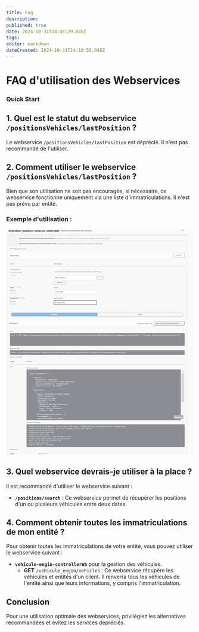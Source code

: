 ```yaml
---
title: Faq
description: 
published: true
date: 2024-10-31T14:45:29.845Z
tags: 
editor: markdown
dateCreated: 2024-10-31T14:18:55.046Z
---
```


# FAQ d'utilisation des Webservices

### Quick Start

## 1. Quel est le statut du webservice `/positionsVehicles/lastPosition` ?
Le webservice `/positionsVehicles/lastPosition` est déprécié. Il n'est pas recommandé de l'utiliser.

## 2. Comment utiliser le webservice `/positionsVehicles/lastPosition` ?
Bien que son utilisation ne soit pas encouragée, si nécessaire, ce webservice fonctionne uniquement via une liste d'immatriculations. Il n'est pas prévu par entité.

### Exemple d'utilisation :
![last_position.png](/last_position.png)

## 3. Quel webservice devrais-je utiliser à la place ?
Il est recommandé d'utiliser le webservice suivant :
- **`/positions/search`** : Ce webservice permet de récupérer les positions d'un ou plusieurs véhicules entre deux dates.

## 4. Comment obtenir toutes les immatriculations de mon entité ?
Pour obtenir toutes les immatriculations de votre entité, vous pouvez utiliser le webservice suivant :
- **`vehicule-engin-controllerWS`** pour la gestion des véhicules.
  - **GET** `/vehicule_engin/vehicles` : Ce webservice récupère les véhicules et entités d'un client. Il renverra tous les véhicules de l'entité ainsi que leurs informations, y compris l'immatriculation.

## Conclusion
Pour une utilisation optimale des webservices, privilégiez les alternatives recommandées et évitez les services dépréciés.
